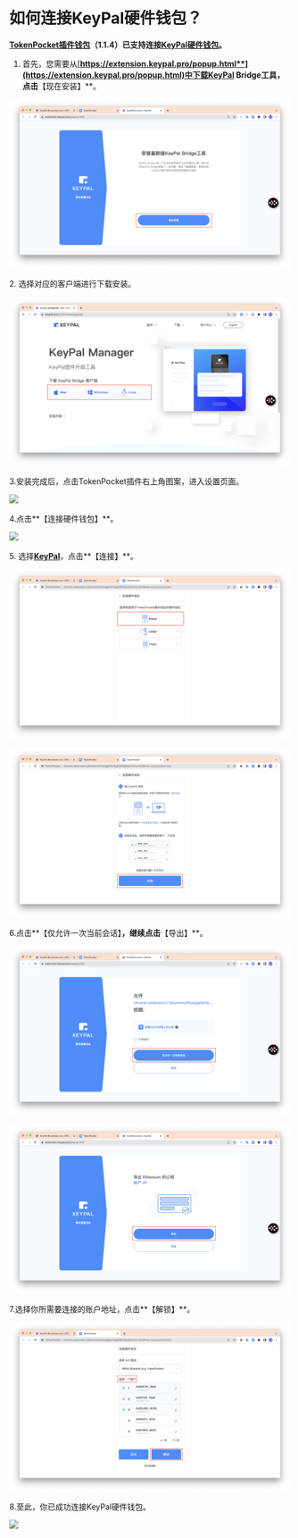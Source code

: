 # 如何连接KeyPal硬件钱包？

[**TokenPocket插件钱包**](https://extension.tokenpocket.pro/#/)**（1.1.4）已支持连接**[**KeyPal硬件钱包**](https://www.keypal.pro/)**。**

1. 首先，您需要从[**https://extension.keypal.pro/popup.html**](https://extension.keypal.pro/popup.html)中下载KeyPal Bridge工具，点击**【现在安装】**。

![](../../../.gitbook/assets/102.png)

2\. 选择对应的客户端进行下载安装。

![](../../../.gitbook/assets/截屏2022-07-12下午7.15.48.png)

3.安装完成后，点击TokenPocket插件右上角图案，进入设置页面。

![](<../../../.gitbook/assets/组 86 (1).png>)

4.点击**【连接硬件钱包】**。

![](<../../../.gitbook/assets/组 72.png>)

5\. 选择[**KeyPal**](https://keypal.pro/)，点击**【连接】**。

![](../../../.gitbook/assets/103.png)

![](../../../.gitbook/assets/104.png)

6.点击**【仅允许一次当前会话】**，继续点击**【导出】**。

![](../../../.gitbook/assets/105.png)

![](../../../.gitbook/assets/106.png)

7.选择你所需要连接的账户地址，点击**【解锁】**。

![](../../../.gitbook/assets/107.png)

8.至此，你已成功连接KeyPal硬件钱包。

![](<../../../.gitbook/assets/组 85.png>)
